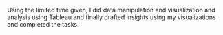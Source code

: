 Using the limited time given, I did data manipulation and visualization and analysis using Tableau and finally drafted insights using my visualizations and completed the tasks. 
